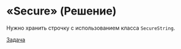 # «Secure» (Решение)
Нужно хранить строчку с использованием класса `SecureString`.

[Задача](./Secure-Q.md)